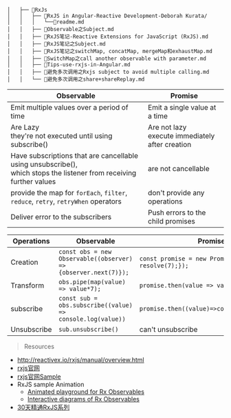 ```
│   ├── 📂RxJs
│   │   ├── 📂RxJS in Angular-Reactive Development-Deborah Kurata/
│   │   │   └──📄readme.md
│   │   ├── 📄Observable之Subject.md
│   │   ├── 📄RxJS笔记-Reactive Extensions for JavaScript (RxJS).md
│   │   ├── 📄RxJS笔记之Subject.md
│   │   ├── 📄RxJS笔记之switchMap, concatMap, mergeMap和exhaustMap.md
│   │   ├── 📄SwitchMap之call another observable with parameter.md
│   │   ├── 📄Tips-use-rxjs-in-Angular.md
│   │   ├── 📄避免多次调用之Rxjs subject to avoid multiple calling.md
│   │   └── 📄避免多次调用之share+shareReplay.md
```

|Observable|Promise|
|---|---|
|Emit multiple values over a period of time|Emit a single value at a time|
|Are Lazy<br>they're not executed until using subscribe()|Are not lazy<br>execute immediately after creation|
|Have subscriptions that are cancellable using unsubscribe(),<br> which stops the listener from receiving further values|are not cancellable|
|provide the map for `forEach`, `filter`, `reduce`, `retry`, `retryWhen` operators|don't provide any operations|
|Deliver error to the subscribers|Push errors to the child promises|

|Operations|Observable|Promise|
|---|---|---|
|Creation|`const obs = new Observable((observer) =>{observer.next(7)});`|`const promise = new Promise(() => { resolve(7);});`|
|Transform|`obs.pipe(map(value) => value*7);`|`promise.then(value => value*7);`|
|subscribe|`const sub = obs.subscribe((value) => console.log(value))`|`promise.then((value)=>console.log(value))`|
|Unsubscribe|`sub.unsubscribe()`|can't unsubscribe|

> Resources

- http://reactivex.io/rxjs/manual/overview.html
- [rxjs官网](https://rxjs-dev.firebaseapp.com/)
- [rxjs官网Sample](https://github.com/Reactive-Extensions/RxJS/tree/master/examples)
- RxJS sample Animation
  - [Animated playground for Rx Observables](https://rxviz.com/)
  - [Interactive diagrams of Rx Observables](https://rxmarbles.com/)
- [30天精通RxJS系列](https://ithelp.ithome.com.tw/articles/10188387)
